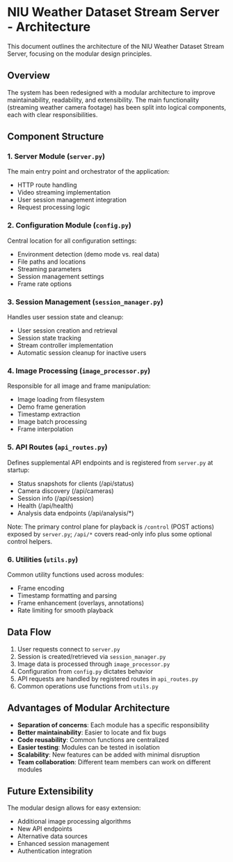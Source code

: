 # NIU Weather Dataset Stream Server - Architecture

This document outlines the architecture of the NIU Weather Dataset Stream Server, focusing on the modular design principles.

## Overview

The system has been redesigned with a modular architecture to improve maintainability, readability, and extensibility. The main functionality (streaming weather camera footage) has been split into logical components, each with clear responsibilities.

## Component Structure

### 1. Server Module (`server.py`)

The main entry point and orchestrator of the application:
- HTTP route handling
- Video streaming implementation
- User session management integration
- Request processing logic

### 2. Configuration Module (`config.py`)

Central location for all configuration settings:
- Environment detection (demo mode vs. real data)
- File paths and locations
- Streaming parameters
- Session management settings
- Frame rate options

### 3. Session Management (`session_manager.py`)

Handles user session state and cleanup:
- User session creation and retrieval
- Session state tracking
- Stream controller implementation
- Automatic session cleanup for inactive users

### 4. Image Processing (`image_processor.py`)

Responsible for all image and frame manipulation:
- Image loading from filesystem
- Demo frame generation
- Timestamp extraction
- Image batch processing
- Frame interpolation

### 5. API Routes (`api_routes.py`)

Defines supplemental API endpoints and is registered from `server.py` at startup:
- Status snapshots for clients (/api/status)
- Camera discovery (/api/cameras)
- Session info (/api/session)
- Health (/api/health)
- Analysis data endpoints (/api/analysis/*)

Note: The primary control plane for playback is `/control` (POST actions) exposed by `server.py`; `/api/*` covers read-only info plus some optional control helpers.

### 6. Utilities (`utils.py`)

Common utility functions used across modules:
- Frame encoding
- Timestamp formatting and parsing
- Frame enhancement (overlays, annotations)
- Rate limiting for smooth playback

## Data Flow

1. User requests connect to `server.py`
2. Session is created/retrieved via `session_manager.py`
3. Image data is processed through `image_processor.py`
4. Configuration from `config.py` dictates behavior
5. API requests are handled by registered routes in `api_routes.py`
6. Common operations use functions from `utils.py`

## Advantages of Modular Architecture

- **Separation of concerns**: Each module has a specific responsibility
- **Better maintainability**: Easier to locate and fix bugs
- **Code reusability**: Common functions are centralized
- **Easier testing**: Modules can be tested in isolation
- **Scalability**: New features can be added with minimal disruption
- **Team collaboration**: Different team members can work on different modules

## Future Extensibility

The modular design allows for easy extension:
- Additional image processing algorithms
- New API endpoints
- Alternative data sources
- Enhanced session management
- Authentication integration
